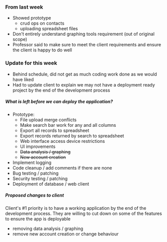 ### From last week

- Showed prototype
    - crud ops on contacts
    - uploading spreadsheet files
- Don't entirely understand graphing tools requirement (out of original scope)
- Professor said to make sure to meet the client requirements and ensure the client is happy to do well

### Update for this week

- Behind schedule, did not get as much coding work done as we would have liked
- Had to update client to explain we may not have a deployment ready project by the end of the development process

##### What is left before we can deploy the application?

- Prototype:
    - File upload merge conflicts
    - Make search bar work for any and all columns
    - Export all records to spreadsheet
    - Export records returned by search to spreadsheet
    - Web interface access device restrictions
    - UI improvements
    - ~~Data analysis / graphing~~
    - ~~New account creation~~
- Implement logging
- Code cleanup / add comments if there are none
- Bug testing / patching
- Security testing / patching
- Deployment of database / web client

##### Proposed changes to client

Client's #1 priority is to have a working application by the end of the development process. They are willing to cut down on some of the features to ensure the app is deployable 

- removing data analysis / graphing 
- remove new account creation or change behaviour
